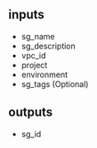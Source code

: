 ## inputs ##

* sg_name 
* sg_description
* vpc_id
* project
* environment
* sg_tags (Optional)


## outputs ##

* sg_id
